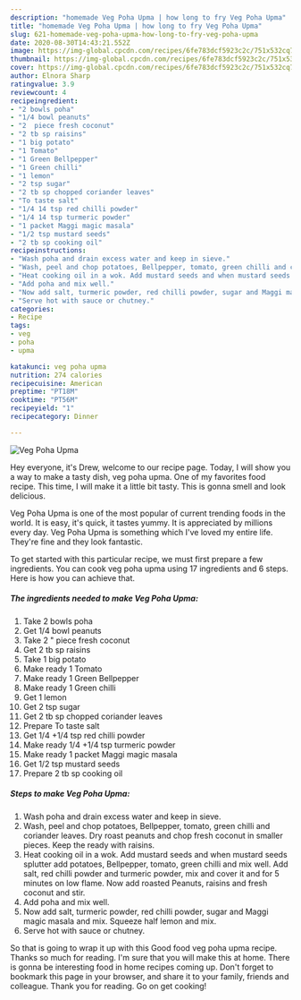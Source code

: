 ```yaml
---
description: "homemade Veg Poha Upma | how long to fry Veg Poha Upma"
title: "homemade Veg Poha Upma | how long to fry Veg Poha Upma"
slug: 621-homemade-veg-poha-upma-how-long-to-fry-veg-poha-upma
date: 2020-08-30T14:43:21.552Z
image: https://img-global.cpcdn.com/recipes/6fe783dcf5923c2c/751x532cq70/veg-poha-upma-recipe-main-photo.jpg
thumbnail: https://img-global.cpcdn.com/recipes/6fe783dcf5923c2c/751x532cq70/veg-poha-upma-recipe-main-photo.jpg
cover: https://img-global.cpcdn.com/recipes/6fe783dcf5923c2c/751x532cq70/veg-poha-upma-recipe-main-photo.jpg
author: Elnora Sharp
ratingvalue: 3.9
reviewcount: 4
recipeingredient:
- "2 bowls poha"
- "1/4 bowl peanuts"
- "2  piece fresh coconut"
- "2 tb sp raisins"
- "1 big potato"
- "1 Tomato"
- "1 Green Bellpepper"
- "1 Green chilli"
- "1 lemon"
- "2 tsp sugar"
- "2 tb sp chopped coriander leaves"
- "To taste salt"
- "1/4 14 tsp red chilli powder"
- "1/4 14 tsp turmeric powder"
- "1 packet Maggi magic masala"
- "1/2 tsp mustard seeds"
- "2 tb sp cooking oil"
recipeinstructions:
- "Wash poha and drain excess water and keep in sieve."
- "Wash, peel and chop potatoes, Bellpepper, tomato, green chilli and coriander leaves. Dry roast peanuts and chop fresh coconut in smaller pieces. Keep the ready with raisins."
- "Heat cooking oil in a wok. Add mustard seeds and when mustard seeds splutter add potatoes, Bellpepper, tomato, green chilli and mix well. Add salt, red chilli powder and turmeric powder, mix and cover it and for 5 minutes on low flame. Now add roasted Peanuts, raisins and fresh coconut and stir."
- "Add poha and mix well."
- "Now add salt, turmeric powder, red chilli powder, sugar and Maggi magic masala and mix. Squeeze half lemon and mix."
- "Serve hot with sauce or chutney."
categories:
- Recipe
tags:
- veg
- poha
- upma

katakunci: veg poha upma 
nutrition: 274 calories
recipecuisine: American
preptime: "PT18M"
cooktime: "PT56M"
recipeyield: "1"
recipecategory: Dinner

---
```



![Veg Poha Upma](https://img-global.cpcdn.com/recipes/6fe783dcf5923c2c/751x532cq70/veg-poha-upma-recipe-main-photo.jpg)

Hey everyone, it's Drew, welcome to our recipe page. Today, I will show you a way to make a tasty dish, veg poha upma. One of my favorites food recipe. This time, I will make it a little bit tasty. This is gonna smell and look delicious.

Veg Poha Upma is one of the most popular of current trending foods in the world. It is easy, it's quick, it tastes yummy. It is appreciated by millions every day. Veg Poha Upma is something which I've loved my entire life. They're fine and they look fantastic.




To get started with this particular recipe, we must first prepare a few ingredients. You can cook veg poha upma using 17 ingredients and 6 steps. Here is how you can achieve that.

<!--inarticleads1-->

##### The ingredients needed to make Veg Poha Upma:

1. Take 2 bowls poha
1. Get 1/4 bowl peanuts
1. Take 2 &#34; piece fresh coconut
1. Get 2 tb sp raisins
1. Take 1 big potato
1. Make ready 1 Tomato
1. Make ready 1 Green Bellpepper
1. Make ready 1 Green chilli
1. Get 1 lemon
1. Get 2 tsp sugar
1. Get 2 tb sp chopped coriander leaves
1. Prepare To taste salt
1. Get 1/4 +1/4 tsp red chilli powder
1. Make ready 1/4 +1/4 tsp turmeric powder
1. Make ready 1 packet Maggi magic masala
1. Get 1/2 tsp mustard seeds
1. Prepare 2 tb sp cooking oil




<!--inarticleads2-->

##### Steps to make Veg Poha Upma:

1. Wash poha and drain excess water and keep in sieve.
1. Wash, peel and chop potatoes, Bellpepper, tomato, green chilli and coriander leaves. Dry roast peanuts and chop fresh coconut in smaller pieces. Keep the ready with raisins.
1. Heat cooking oil in a wok. Add mustard seeds and when mustard seeds splutter add potatoes, Bellpepper, tomato, green chilli and mix well. Add salt, red chilli powder and turmeric powder, mix and cover it and for 5 minutes on low flame. Now add roasted Peanuts, raisins and fresh coconut and stir.
1. Add poha and mix well.
1. Now add salt, turmeric powder, red chilli powder, sugar and Maggi magic masala and mix. Squeeze half lemon and mix.
1. Serve hot with sauce or chutney.




So that is going to wrap it up with this Good food veg poha upma recipe. Thanks so much for reading. I'm sure that you will make this at home. There is gonna be interesting food in home recipes coming up. Don't forget to bookmark this page in your browser, and share it to your family, friends and colleague. Thank you for reading. Go on get cooking!
